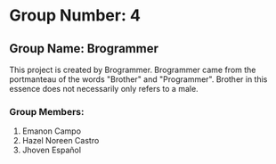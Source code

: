 # Group Number: 4

## Group Name: Brogrammer

This project is created by Brogrammer. Brogrammer came from the portmanteau of the words "Brother" and "Programmer". Brother in this essence does not necessarily only refers to a male.  

### Group Members:

1. Emanon Campo
2. Hazel Noreen Castro
3. Jhoven Español